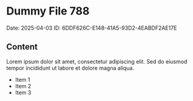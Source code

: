 # Dummy File 788

Date: 2025-04-03
ID: 6DDF626C-E148-41A5-93D2-4EABDF2AE17E

## Content

Lorem ipsum dolor sit amet, consectetur adipiscing elit.
Sed do eiusmod tempor incididunt ut labore et dolore magna aliqua.

* Item 1
* Item 2
* Item 3
